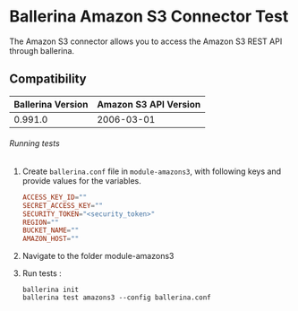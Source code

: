 # Ballerina Amazon S3 Connector Test

The Amazon S3 connector allows you to access the Amazon S3 REST API through ballerina.

## Compatibility
| Ballerina Version | Amazon S3 API Version |
|-------------------|---------------------- |
| 0.991.0           | 2006-03-01           |

###### Running tests

1. Create `ballerina.conf` file in `module-amazons3`, with following keys and provide values for the variables.
    
    ```.conf
    ACCESS_KEY_ID=""
    SECRET_ACCESS_KEY=""
    SECURITY_TOKEN="<security_token>"
    REGION=""
    BUCKET_NAME=""
    AMAZON_HOST=""
    ```
2. Navigate to the folder module-amazons3

3. Run tests :

    ```ballerina
    ballerina init
    ballerina test amazons3 --config ballerina.conf
    ```
```